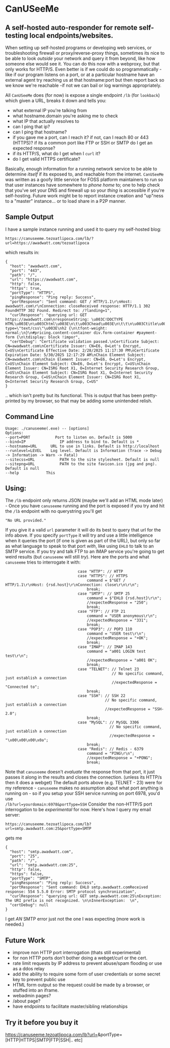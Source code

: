 # CanUSeeMe
## A self-hosted auto-responder for remote self-testing local endpoints/websites.

When setting up self-hosted programs or developing web services, or troubleshooting firewall or proxy/reverse-proxy things, sometimes its nice to be able to look _outside_ your network and query it from beyond, like how someone else would see it. You can do this now with a webproxy, but that only works for HTTP/S. Even better is if we could do so programmatically - like if our program listens on a port, or at a particular hostname have an external agent try reaching us at that hostname:port but then report back so we know we're reachable -if not we can bail or log warnings appropriately. 

All `CanUSeeMe` does (for now) is expose a single endpoint `/lb` (for `lookback`) which given a URL, breaks it down and tells you: 
* what external IP you're talking from
* what hostname.domain you're asking me to check
* what IP that actually resolves to
* can I ping that ip?
* can I ping that hostname?
* if you gave me a port, can I reach it? if not, can I reach 80 or 443 (HTTPS)? if its a common port like FTP or SSH or SMTP do I get an expected response? 
* if its HTTP/S, what do I get when I `curl` it?
* do I get valid HTTPS certificate?

Basically, enough information for a running network service to be able to determine _itself_ if its exposed to, and reachable from the internet. 
`CanUSeeMe` was written as a goofy little service for FOSS platform maintainers to run so that user instances have somewhere to _phone home_ to; one to help check that you've set your DNS and firewall up so your _thing_ is accessible if you're self-hosting. Future work might be to report instance creation and "up"ness to a "master" instance... or to load share in a P2P manner.  

## Sample Output
I have a sample instance running and used it to query my self-hosted blog: 
```
https://canuseeme.tezoatlipoca.com/lb/?url=https://awadwatt.com/tezoatlipoca
```
which results in:
```
{
  "host": "awadwatt.com",
  "port": "443",
  "path": "/",
  "url": "https://awadwatt.com",
  "http": false,
  "https": true,
  "portType": "HTTPS",
  "pingResponse": "Ping reply: Success",
  "portResponse": "Sent command: GET / HTTP/1.1\r\nHost: awadwatt.com\r\nConnection: closeReceived response: HTTP/1.1 302 FoundHTTP 302 Found. Redirect to: /?landing=1",
  "curlResponse": "querying url: GET https://awadwatt.com\nresponseString: \u003C!DOCTYPE HTML\u003E\n\u003Chtml\u003E\n\t\u003Chead\u003E\n\t\t\n\u003Ctitle\u003Eawadwatt.com\u003C/title\u003E\n\n\u003Cstyle type=\"text/css\"\u003E\nh2 {\n\tfont-weight: normal;\n}\n#pricing.content-container div.form-container #payment-form {\n\tdisplay: block !impor",
  "certDebug": "Certificate validation passed.\nCertificate Subject: CN=awadwatt.com\nCertificate Issuer: CN=E6, O=Let's Encrypt, C=US\nCertificate Effective Date: 2/28/2025 11:17:30 PM\nCertificate Expiration Date: 5/30/2025 12:17:29 AM\nChain Element Subject: CN=awadwatt.com\nChain Element Issuer: CN=E6, O=Let's Encrypt, C=US\nChain Element Subject: CN=E6, O=Let's Encrypt, C=US\nChain Element Issuer: CN=ISRG Root X1, O=Internet Security Research Group, C=US\nChain Element Subject: CN=ISRG Root X1, O=Internet Security Research Group, C=US\nChain Element Issuer: CN=ISRG Root X1, O=Internet Security Research Group, C=US"
}
```
.. which isn't pretty but its functional. This is output that has been pretty-printed by my browser, so that may be adding some unintended relish. 

## Command Line
```
Usage: ./canuseeme(.exe) -- [options]
Options:
--port=PORT			  Port to listen on. Default is 5000
--bind=IP			    IP address to bind to. Default is *       
--hostname=URL		URL to use in links. Default is http://localhost 
--runlevel=LEVEL	Log level. Default is Information (Trace -> Debug -> Information -> Warn -> Fatal)
--sitecss=URL			PATH to the site stylesheet. Default is null       
--sitepng=URL			PATH to the site favicon.ico (jpg and png). Default is null 
--help            This
```
## Using: 
The `/lb` endpoint only returns JSON (maybe we'll add an HTML mode later) - Once you have `canuseeme` running and the port is exposed if you try and hit the `/lb` endpoint with no querystring you'll get 
```
"No URL provided."
```
If you give it a valid `url` parameter it will do its best to query that url for the info above. 
If you specify `portType` it will try and use a little intelligence when it queries the port (if one is given as part of the URL), but only so far as what language to speak to that port _with_, like using `EHLO` to talk to an SMTP service. 
If you try and talk FTP to an IMAP service you're going to get weird results (but `canuseeme` will still _try_). Here are the ports and what `canuseeme` tries to interrogate it with:

```
                                case "HTTP": // HTTP
                                case "HTTPS": // HTTPS
                                    command = $"GET / HTTP/1.1\r\nHost: {rsd.host}\r\nConnection: close\r\n\r\n";
                                    break;
                                case "SMTP": // SMTP 25
                                    command = $"EHLO {rsd.host}\r\n";
                                    //expectedResponse = "250";
                                    break;
                                case "FTP": // FTP 21
                                    command = "USER anonymous\r\n";
                                    //expectedResponse = "331";
                                    break;
                                case "POP3": // POP3 110
                                    command = "USER test\r\n";
                                    //expectedResponse = "+OK";
                                    break;
                                case "IMAP": // IMAP 143
                                    command = "a001 LOGIN test test\r\n";
                                    //expectedResponse = "a001 OK";
                                    break;
                                case "TELNET": // Telnet 23
                                               // No specific command, just establish a connection
                                               //expectedResponse = "Connected to";
                                    break;
                                case "SSH": // SSH 22
                                            // No specific command, just establish a connection
                                            //expectedResponse = "SSH-2.0";
                                    break;
                                case "MySQL": // MySQL 3306
                                              // No specific command, just establish a connection
                                              //expectedResponse = "\x00\x00\x00\x0a";
                                    break;
                                case "Redis": // Redis - 6379
                                    command = "PING\r\n";
                                    //expectedResponse = "+PONG";
                                    break;
```
Note that `canuseeme` doesn't _evaluate_ the response from that port, it just passes it along in the results and closes the connection. (unless its HTTP/s then it does a webget)
The default ports above (e.g. TELNET - 23) were for my reference - `canuseeme` makes no assumption about what port anything is running on - so if you setup your SSH service running on port 6978, you'd use  
`/lb?url=yourdomain:6978&portType=SSH`
Consider the non-HTTP/S port interrogation to be _experimental_ for now. 
Here's how I query my email server: 
```
https://canuseeme.tezoatlipoca.com/lb?url=smtp.awadwatt.com:25&portType=SMTP
```
gets me
```
{
  "host": "smtp.awadwatt.com",
  "port": "25",
  "path": "/",
  "url": "smtp.awadwatt.com:25",
  "http": false,
  "https": false,
  "portType": "SMTP",
  "pingResponse": "Ping reply: Success",
  "portResponse": "Sent command: EHLO smtp.awadwatt.comReceived response: 554 5.5.0 Error: SMTP protocol synchronization",
  "curlResponse": "querying url: GET smtp.awadwatt.com:25\nException: The URI prefix is not recognized. \n\nInnerException:  \n",
  "certDebug": null
}
```
I get _AN_ SMTP error just not the one I was expecting (more work is needed.)

## Future Work

* improve non HTTP port interrogation (thats still experimental)
* for non HTTP ports don't bother doing a webget/curl or the cert.
* rate limit requests by IP address to prevent abuse/spam flooding or use as a ddos relay
* add the ability to require some form of user credentials or some secret key to prevent public use
* HTML form output so the request could be made by a browser, or stuffed into an iframe. 
* webadmin pages?
* /about page? 
* have endpoints to facilitate master/sibling relationships 

## Try it before you buy it
https://canuseeme.tezoatlipoca.com/lb?url=<your url here>&portType=[HTTP|HTTPS|SMTP|FTP|SSH|.. etc]
